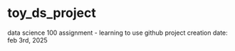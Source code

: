 # toy_ds_project
data science 100 assignment - learning to use github
project creation date: feb 3rd, 2025
